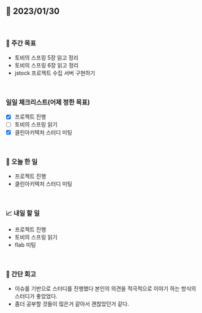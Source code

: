 ## 📅 2023/01/30

<br/>

### 🏹 주간 목표

- 토비의 스프링 5장 읽고 정리
- 토비의 스프링 6장 읽고 정리
- jstock 프로젝트 수집 서버 구현하기

<br/>

### 일일 체크리스트(어제 정한 목표)

- [x] 프로젝트 진행
- [ ] 토비의 스프링 읽기
- [x] 클린아키텍처 스터디 미팅

<br/>

### 💯 오늘 한 일

- 프로젝트 진행
- 클린아키텍처 스터디 미팅

<br/>

### 📈 내일 할 일

- 프로젝트 진행
- 토비의 스프링 읽기
- flab 미팅

<br/>

### 🧐 간단 회고

- 이슈를 기반으로 스터디를 진행했다 본인의 의견을 적극적으로 이야기 하는 방식의 스터디가 좋았었다.
- 좀더 공부할 것들이 많은거 같아서 괜찮았던거 같다.
